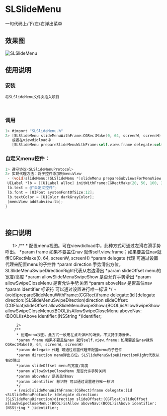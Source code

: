 # SLSlideMenu
一句代码上/下/左/右弹出菜单
## 效果图
![SLSlideMenu](http://upload-images.jianshu.io/upload_images/1733477-d67eb45b36d64eee.gif?imageMogr2/auto-orient/strip) 
    
## 使用说明

### 安装

    将SLSlideMenu文件夹拖入项目
    
### 调用

```Objective-C
1> #import "SLSlideMenu.h"
2> [SLSlideMenu slideMenuWithFrame:CGRectMake(0, 64, screenW, screenH) delegate:self direction:SLSlideMenuDirectionLeft       slideOffset:400 allowSwipeCloseMenu:YES aboveNav:NO];
   或者在viewdidload中：
   [SLSlideMenu prepareSlideMenuWithFrame:self.view.frame delegate:self direction:SLSlideMenuSwipeDirectionLeft slideOffset:300 allowSlideMenuSwipeShow:YES allowSwipeCloseMenu:YES aboveNav:YES];
```

### 自定义menu控件：

```Objective-C
1> 遵守协议<SLSlideMenuProtocol>
2> 实现代理方法：将子控件添加到menuView
 - (void)slideMenu:(SLSlideMenu *)slideMenu prepareSubviewsForMenuView:(UIView *)menuView {
 UILabel *lb = [[UILabel alloc] initWithFrame:CGRectMake(20, 50, 100, 30)];
 lb.text = @"自定义控件";
 lb.font = [UIFont systemFontOfSize:12];
 lb.textColor = [UIColor darkGrayColor];
 [menuView addSubview:lb];
}
```   
    
    
## 接口说明
      
        1>
        /**
         * 配置menu视图。可在viewdidload中，此种方式可通过左滑右滑手势呼出。
         *param frame 如果不要盖住nav 就传self.view.frame；如果要盖住nav就传CGRectMake(0, 64, screenW, screenH)
         *param delegate 代理 可通过设置代理来配置menu的子控件
         *param direction 手势滑出方位。SLSlideMenuSwipeDirectionRight代表从右边滑出
         *param slideOffset menu的宽度/高度
         *param allowSlideMenuSwipeShow 是否允许手势滑出
         *param allowSwipeCloseMenu 是否允许手势关闭
         *param aboveNav 是否盖住nav
         *param identifier 标识符 可以通过设置进行唯一标识
         */
        + (void)prepareSlideMenuWithFrame:(CGRect)frame delegate:(id <SLSlideMenuProtocol> )delegate direction:(SLSlideMenuSwipeDirection)direction slideOffset:(CGFloat)slideOffset allowSlideMenuSwipeShow:(BOOL)isAllowSwipeShow allowSwipeCloseMenu:(BOOL)isAllowSwipeCloseMenu aboveNav:(BOOL)isAbove identifier:(NSString *)identifier;
        
         2>
        /**
         * 创建menu视图。此方式一般用在点击弹出的场景，不支持手势滑出。
         *param frame 如果不要盖住nav 就传self.view.frame；如果要盖住nav就传CGRectMake(0, 64, screenW, screenH)
         *param delegate 代理 可通过设置代理来配置menu的子控件
         *param direction menu弹出方位。SLSlideMenuSwipeDirectionRight代表从右边弹出
         *param slideOffset menu的宽度/高度
         *param allowSwipeCloseMenu 是否允许手势关闭
         *param aboveNav 是否盖住nav
         *param identifier 标识符 可以通过设置进行唯一标识
         */
        + (void)slideMenuWithFrame:(CGRect)frame delegate:(id <SLSlideMenuProtocol> )delegate direction:(SLSlideMenuDirection)direction slideOffset:(CGFloat)slideOffset allowSwipeCloseMenu:(BOOL)isAllow aboveNav:(BOOL)isAbove identifier:(NSString * )identifier;
        ```
